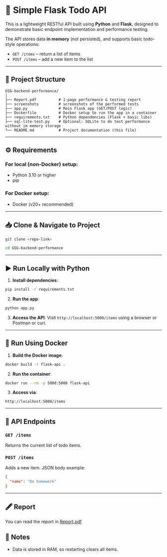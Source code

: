 # 🧩 Simple Flask Todo API

This is a lightweight RESTful API built using **Python** and **Flask**, designed to demonstrate basic endpoint implementation and performance testing.

The API stores data **in memory** (not persisted), and supports basic todo-style operations:

- `GET /items` – return a list of items
- `POST /items` – add a new item to the list

---

## 📁 Project Structure

```
GSG-backend-performance/
│
├── Report.pdf          # 1-page performance & testing report
├── screenshots         # screenshots of the performed tests
├── app.py              # Main Flask app (GET/POST logic)
├── Dockerfile          # Docker setup to run the app in a container
├── requirements.txt    # Python dependencies (Flask + basic libs)
├── sql-lite-test.py    # Optional: SQLite to do test performance without im memory storage
└── README.md           # Project documentation (this file)
```

---

## ⚙️ Requirements

### For local (non-Docker) setup:

- Python 3.10 or higher
- pip

### For Docker setup:

- Docker (v20+ recommended)

---

## 📥 Clone & Navigate to Project

```bash
git clone <repo-link>
```

```bash
cd GSG-backend-performance
```

---

## ▶️ Run Locally with Python

1. **Install dependencies**:

```bash
pip install -r requirements.txt
```

2. **Run the app**:

```bash
python app.py
```

3. **Access the API**:
   Visit `http://localhost:5000/items` using a browser or Postman or curl.

---

## 🐳 Run Using Docker

1. **Build the Docker image**:

```bash
docker build -t flask-api .
```

2. **Run the container**:

```bash
docker run --rm -p 5000:5000 flask-api
```

3. **Access via**:

```
http://localhost:5000/items
```

---

## 📡 API Endpoints

### `GET /items`

Returns the current list of todo items.

### `POST /items`

Adds a new item. JSON body example:

```json
{
  "name": "Do homework"
}
```

---

## 🖋️ Report

You can read the report in [Report.pdf](./Report.pdf)

## 📌 Notes

- Data is stored in RAM, so restarting clears all items.
